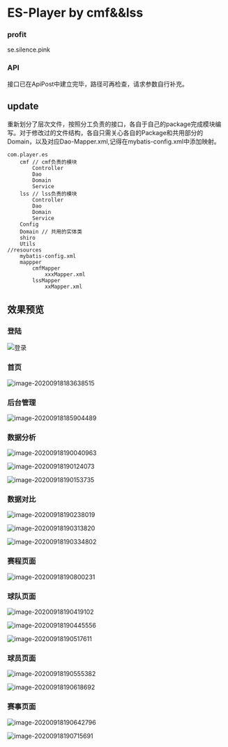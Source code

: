 # ES-Player by cmf&&lss
### profit
se.silence.pink
### API

接口已在ApiPost中建立完毕，路径可再检查，请求参数自行补充。

## update

重新划分了层次文件，按照分工负责的接口，各自于自己的package完成模块编写。对于修改过的文件结构，各自只需关心各自的Package和共用部分的Domain，以及对应Dao-Mapper.xml,记得在mybatis-config.xml中添加映射。

```
com.player.es
	cmf // cmf负责的模块
		Controller
		Dao
		Domain
		Service
	lss // lss负责的模块
		Controller
		Dao
		Domain
		Service
	Config  
	Domain // 共用的实体类
	shiro
	Utils 
//resources
	mybatis-config.xml
	mappper
		cmfMapper
			xxxMapper.xml
		lssMapper
			xxMapper.xml
```



## 效果预览

### 登陆

![登录](https://es-1301702299.cos.ap-nanjing.myqcloud.com/es/%E7%99%BB%E5%BD%95.png)



### 首页

![image-20200918183638515](https://es-1301702299.cos.ap-nanjing.myqcloud.com/es/%E9%A6%96%E9%A1%B5.png)



### 后台管理

![image-20200918185904489](https://es-1301702299.cos.ap-nanjing.myqcloud.com/es/%E5%90%8E%E5%8F%B0%E7%AE%A1%E7%90%86-%E8%B5%9B%E4%BA%8B%E7%AE%A1%E7%90%86.png)



### 数据分析

![image-20200918190040963](https://es-1301702299.cos.ap-nanjing.myqcloud.com/es/ans1.png)

![image-20200918190124073](https://es-1301702299.cos.ap-nanjing.myqcloud.com/es/ans2.png)

![image-20200918190153735](https://es-1301702299.cos.ap-nanjing.myqcloud.com/es/ans3.png)



### 数据对比

![image-20200918190238019](https://es-1301702299.cos.ap-nanjing.myqcloud.com/es/cmp1.png)

![image-20200918190313820](https://es-1301702299.cos.ap-nanjing.myqcloud.com/es/cmp2.png)

![image-20200918190334802](https://es-1301702299.cos.ap-nanjing.myqcloud.com/es/cmp3.png)



### 赛程页面

![image-20200918190800231](https://es-1301702299.cos.ap-nanjing.myqcloud.com/es/%E8%B5%9B%E4%BA%8B%E4%B8%AD%E5%BF%83.png)



### 球队页面

![image-20200918190419102](https://es-1301702299.cos.ap-nanjing.myqcloud.com/es/tm1.png)

![image-20200918190445556](https://es-1301702299.cos.ap-nanjing.myqcloud.com/es/tm2.png)

![image-20200918190517611](https://es-1301702299.cos.ap-nanjing.myqcloud.com/es/tm3.png)



### 球员页面

![image-20200918190555382](https://es-1301702299.cos.ap-nanjing.myqcloud.com/es/pl1.png)

![image-20200918190618692](https://es-1301702299.cos.ap-nanjing.myqcloud.com/es/pl2.png)



### 赛事页面

![image-20200918190642796](https://es-1301702299.cos.ap-nanjing.myqcloud.com/es/mt1.png)

![image-20200918190715691](https://es-1301702299.cos.ap-nanjing.myqcloud.com/es/mt2.png)
